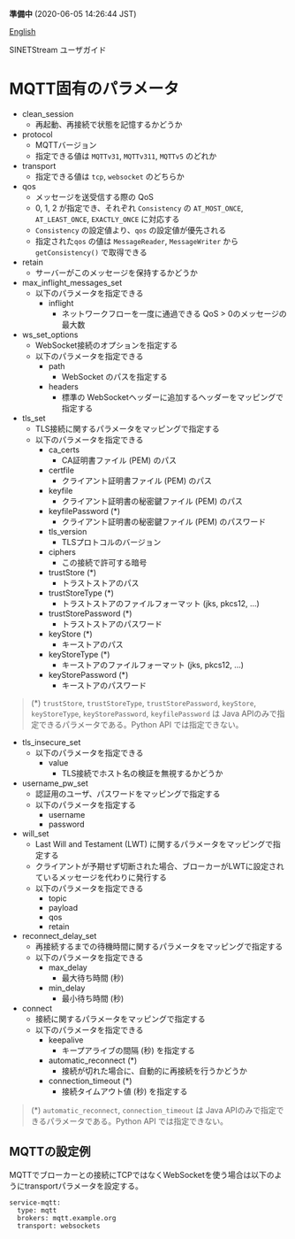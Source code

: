 **準備中** (2020-06-05 14:26:44 JST)

<!--
Copyright (C) 2019 National Institute of Informatics

Licensed to the Apache Software Foundation (ASF) under one
or more contributor license agreements.  See the NOTICE file
distributed with this work for additional information
regarding copyright ownership.  The ASF licenses this file
to you under the Apache License, Version 2.0 (the
"License"); you may not use this file except in compliance
with the License.  You may obtain a copy of the License at

  http://www.apache.org/licenses/LICENSE-2.0

Unless required by applicable law or agreed to in writing,
software distributed under the License is distributed on an
"AS IS" BASIS, WITHOUT WARRANTIES OR CONDITIONS OF ANY
KIND, either express or implied.  See the License for the
specific language governing permissions and limitations
under the License.
-->

[English](config-mqtt.en.md)

SINETStream ユーザガイド

# MQTT固有のパラメータ

* clean_session
    * 再起動、再接続で状態を記憶するかどうか
* protocol
    * MQTTバージョン
    * 指定できる値は `MQTTv31`, `MQTTv311`, `MQTTv5` のどれか
* transport
    * 指定できる値は `tcp`, `websocket` のどちらか
* qos
    * メッセージを送受信する際の QoS
    * 0, 1, 2 が指定でき、それぞれ `Consistency` の `AT_MOST_ONCE`, `AT_LEAST_ONCE`, `EXACTLY_ONCE` に対応する
    * `Consistency` の設定値より、`qos` の設定値が優先される
    * 指定された`qos` の値は `MessageReader`, `MessageWriter` から `getConsistency()` で取得できる
* retain
    * サーバーがこのメッセージを保持するかどうか
* max_inflight_messages_set
    * 以下のパラメータを指定できる
        * inflight
            * ネットワークフローを一度に通過できる QoS > 0のメッセージの最大数
* ws_set_options
    * WebSocket接続のオプションを指定する
    * 以下のパラメータを指定できる
        * path
            * WebSocket のパスを指定する
        * headers
            * 標準の WebSocketヘッダーに追加するヘッダーをマッピングで指定する
* tls_set
    * TLS接続に関するパラメータをマッピングで指定する
    * 以下のパラメータを指定できる
        * ca_certs
            * CA証明書ファイル (PEM) のパス
        * certfile
            * クライアント証明書ファイル (PEM) のパス
        * keyfile
            * クライアント証明書の秘密鍵ファイル (PEM) のパス
        * keyfilePassword (*)
            * クライアント証明書の秘密鍵ファイル (PEM) のパスワード
        * tls_version
            * TLSプロトコルのバージョン
        * ciphers
            * この接続で許可する暗号
        * trustStore (*)
            * トラストストアのパス
        * trustStoreType (*)
            * トラストストアのファイルフォーマット (jks, pkcs12, ...)
        * trustStorePassword (*)
            * トラストストアのパスワード
        * keyStore (*)
            * キーストアのパス
        * keyStoreType (*)
            * キーストアのファイルフォーマット (jks, pkcs12, ...)
        * keyStorePassword (*)
            * キーストアのパスワード
> (*) `trustStore`, `trustStoreType`, `trustStorePassword`, `keyStore`, `keyStoreType`, `keyStorePassword`, `keyfilePassword` は
> Java APIのみで指定できるパラメータである。Python API では指定できない。
* tls_insecure_set
    * 以下のパラメータを指定できる
        * value
            * TLS接続でホスト名の検証を無視するかどうか
* username_pw_set
    * 認証用のユーザ、パスワードをマッピングで指定する
    * 以下のパラメータを指定する
        * username
        * password
* will_set
    * Last Will and Testament (LWT) に関するパラメータをマッピングで指定する
    * クライアントが予期せず切断された場合、ブローカーがLWTに設定されているメッセージを代わりに発行する
    * 以下のパラメータを指定できる
        * topic
        * payload
        * qos
        * retain
* reconnect_delay_set
    * 再接続するまでの待機時間に関するパラメータをマッピングで指定する
    * 以下のパラメータを指定できる
        * max_delay
            * 最大待ち時間 (秒)
        * min_delay
            * 最小待ち時間 (秒)
* connect
    * 接続に関するパラメータをマッピングで指定する
    * 以下のパラメータを指定できる
        * keepalive
            * キープアライブの間隔 (秒) を指定する
        * automatic_reconnect (*)
            * 接続が切れた場合に、自動的に再接続を行うかどうか
        * connection_timeout (*)
            * 接続タイムアウト値 (秒) を指定する
> (*) `automatic_reconnect`, `connection_timeout` は
> Java APIのみで指定できるパラメータである。Python API では指定できない。

## MQTTの設定例

MQTTでブローカーとの接続にTCPではなくWebSocketを使う場合は以下のようにtransportパラメータを設定する。

```
service-mqtt:
  type: mqtt
  brokers: mqtt.example.org
  transport: websockets
```
